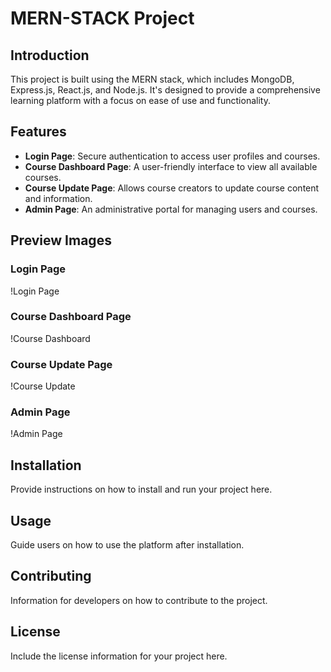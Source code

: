 
# MERN-STACK Project

## Introduction
This project is built using the MERN stack, which includes MongoDB, Express.js, React.js, and Node.js. It's designed to provide a comprehensive learning platform with a focus on ease of use and functionality.

## Features
- **Login Page**: Secure authentication to access user profiles and courses.
- **Course Dashboard Page**: A user-friendly interface to view all available courses.
- **Course Update Page**: Allows course creators to update course content and information.
- **Admin Page**: An administrative portal for managing users and courses.

## Preview Images

### Login Page
!Login Page

### Course Dashboard Page
!Course Dashboard

### Course Update Page
!Course Update

### Admin Page
!Admin Page

## Installation
Provide instructions on how to install and run your project here.

## Usage
Guide users on how to use the platform after installation.

## Contributing
Information for developers on how to contribute to the project.

## License
Include the license information for your project here.
